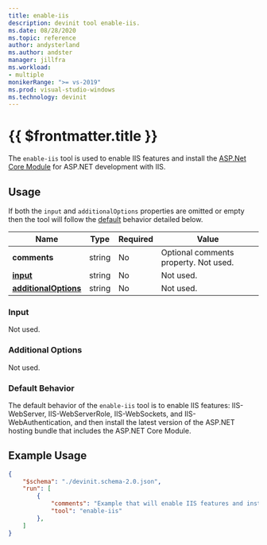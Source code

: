 ```yaml
---
title: enable-iis
description: devinit tool enable-iis.
ms.date: 08/28/2020
ms.topic: reference
author: andysterland
ms.author: andster
manager: jillfra
ms.workload:
- multiple
monikerRange: ">= vs-2019"
ms.prod: visual-studio-windows
ms.technology: devinit
---
```

# {{ $frontmatter.title }}
The `enable-iis` tool is used to enable IIS features and install the [ASP.Net Core Module](https://docs.microsoft.com/en-us/aspnet/core/host-and-deploy/aspnet-core-module?view=aspnetcore-3.1) for ASP.NET development with IIS.
## Usage
If both the `input` and `additionalOptions` properties are omitted or empty then the tool will follow the [default](#default) behavior detailed below.

| Name                                             | Type   | Required | Value                                                                               |
|--------------------------------------------------|--------|----------|-------------------------------------------------------------------------------------|
| **comments**                                     | string | No       | Optional comments property. Not used.                                               |
| [**input**](#Input)                              | string | No       | Not used.                                                                           |
| [**additionalOptions**](#Additional-Options)     | string | No       | Not used.                                                                           |
### Input
Not used.
### Additional Options
Not used.
### Default Behavior
The default behavior of the `enable-iis` tool is to enable IIS features: IIS-WebServer, IIS-WebServerRole, IIS-WebSockets, and IIS-WebAuthentication, and then install the latest version of the ASP.NET hosting bundle that includes the ASP.NET Core Module. 
## Example Usage
```json
{
    "$schema": "./devinit.schema-2.0.json",
    "run": [
        {
            "comments": "Example that will enable IIS features and install the latest ASP.NET hosting bundle.",
            "tool": "enable-iis"
        },
    ]
}
```
